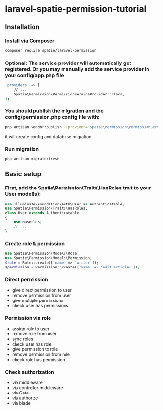# laravel-spatie-permission-tutorial

## Installation
### Install via Composer
```bash
composer require spatie/laravel-permission
```
### Optional: The service provider will automatically get registered. Or you may manually add the service provider in your config/app.php file
```bash
'providers' => [
    // ...
    Spatie\Permission\PermissionServiceProvider::class,
];
```
### You should publish the migration and the config/permission.php config file with:
```bash
php artisan vendor:publish --provider="Spatie\Permission\PermissionServiceProvider"
```
it will create config and database migration

### Run migration
```bash
php artisan migrate:fresh
```

## Basic setup
### First, add the Spatie\Permission\Traits\HasRoles trait to your User model(s):
```php
use Illuminate\Foundation\Auth\User as Authenticatable;
use Spatie\Permission\Traits\HasRoles;
class User extends Authenticatable
{
    use HasRoles;
    // ...
}
```
### Create role & permission
```php
use Spatie\Permission\Models\Role;
use Spatie\Permission\Models\Permission;
$role = Role::create(['name' => 'writer']);
$permission = Permission::create(['name' => 'edit articles']);
```

### Direct permission
- give direct permission to user
- remove permission from user
- give multiple permissions
- check user has permissions

### Permission via role
- assign role to user
- remove role from user
- sync roles
- check user has role
- give permission to role
- remove permission from role
- check role has permission

### Check authorization
- via middleware
- via controller middleware
- via Gate
- via authorize
- via blade
